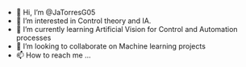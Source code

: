 - 👋 Hi, I’m @JaTorresG05
- 👀 I’m interested in Control theory and IA.
- 🌱 I’m currently learning Artificial Vision for Control and Automation processes
- 💞️ I’m looking to collaborate on Machine learning projects
- 📫 How to reach me ... 

<!---
JaTorresG05/JaTorresG05 is a ✨ special ✨ repository because its `README.md` (this file) appears on your GitHub profile.
You can click the Preview link to take a look at your changes.
--->
